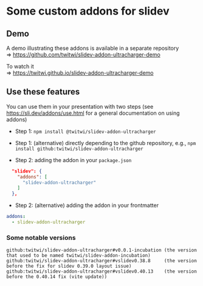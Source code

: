 # Some custom addons for slidev

## Demo

A demo illustrating these addons is available in a separate repository \
⇒ https://github.com/twitwi/slidev-addon-ultracharger-demo

To watch it \
⇒ https://twitwi.github.io/slidev-addon-ultracharger-demo


## Use these features

You can use them in your presentation with two steps
(see https://sli.dev/addons/use.html for a general documentation on using addons)

- Step 1: `npm install @twitwi/slidev-addon-ultracharger`

- Step 1: (alternative) directly depending to the github repository, e.g.,
          `npm install github:twitwi/slidev-addon-ultracharger`

- Step 2: adding the addon in your `package.json`
```json
  "slidev": {
    "addons": [
      "slidev-addon-ultracharger"
    ]
  },
```

- Step 2: (alternative) adding the addon in your frontmatter 

``` yaml
addons:
  - slidev-addon-ultracharger
```

### Some notable versions

```
github:twitwi/slidev-addon-ultracharger#v0.0.1-incubation (the version that used to be named twitwi/slidev-addon-incubation)
github:twitwi/slidev-addon-ultracharger#vslidev0.38.8     (the version before the fix for slidev 0.39.0 layout issue)
github:twitwi/slidev-addon-ultracharger#vslidev0.40.13    (the version before the 0.40.14 fix (vite update))
```

